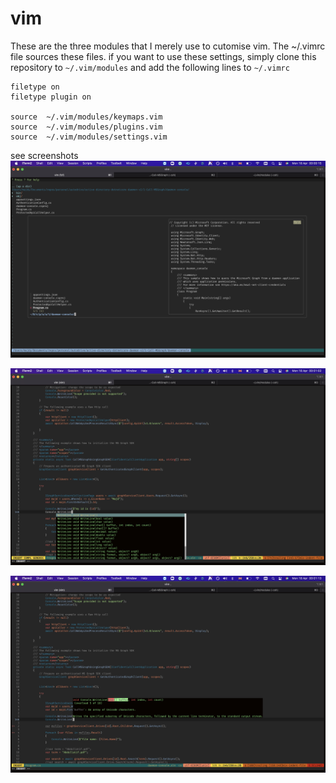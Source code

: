 # vim


These are the three modules that I merely use to cutomise vim. The ~/.vimrc file sources these files. if you want to use these settings, simply clone this repository to `~/.vim/modules` and add the following lines to `~/.vimrc`

```
filetype on
filetype plugin on

source  ~/.vim/modules/keymaps.vim
source  ~/.vim/modules/plugins.vim
source  ~/.vim/modules/settings.vim
```

see screenshots
![vim1](https://github.com/majdyafi/vim/blob/main/Screenshot%202022-04-18%20at%2000.00.15.png?raw=true)


![vim2](https://github.com/majdyafi/vim/blob/main/Screenshot%202022-04-18%20at%2000.01.02.png?raw=true)


![vim3](https://github.com/majdyafi/vim/blob/main/Screenshot%202022-04-18%20at%2000.01.13.png?raw=true)
